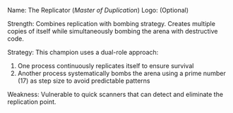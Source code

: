Name: The Replicator (*Master of Duplication*)
Logo: (Optional)

Strength: Combines replication with bombing strategy. Creates multiple copies of itself while simultaneously bombing the arena with destructive code.

Strategy: This champion uses a dual-role approach:
1. One process continuously replicates itself to ensure survival
2. Another process systematically bombs the arena using a prime number (17) as step size to avoid predictable patterns

Weakness: Vulnerable to quick scanners that can detect and eliminate the replication point. 